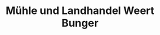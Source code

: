 ---
title: "Mühle und Landhandel Weert Bunger"
url: /rhauderfehn/muehle-und-landhandel-weert-bunger/
shop: Landwirtschaftlich
---